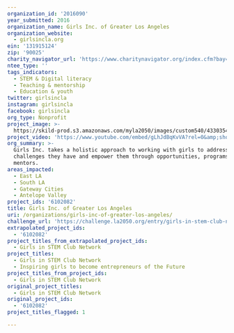 ```yaml
---
organization_id: '2016090'
year_submitted: 2016
organization_name: Girls Inc. of Greater Los Angeles
organization_website:
  - girlsincla.org
ein: '131915124'
zip: '90025'
charity_navigator_url: 'https://www.charitynavigator.org/index.cfm?bay=search.profile&ein=131915124'
ntee_type: ''
tags_indicators:
  - STEM & Digital literacy
  - Teaching & mentorship
  - Education & youth
twitter: girlsincla
instagram: girlsincla
facebook: girlsincla
org_type: Nonprofit
project_image: >-
  https://skild-prod.s3.amazonaws.com/myla2050/images/custom540/4330354165741-team91.jpg
project_video: 'https://www.youtube.com/embed/gLhJdBqKvVA?rel=0&amp;showinfo=0'
org_summary: >-
  Girls Inc. takes a holistic approach to working with girls to address the
  challenges they have and empower them through opportunities, programs and
  mentors.
areas_impacted:
  - East LA
  - South LA
  - Gateway Cities
  - Antelope Valley
project_ids: '6102082'
title: Girls Inc. of Greater Los Angeles
uri: /organizations/girls-inc-of-greater-los-angeles/
challenge_url: 'https://challenge.la2050.org/entry/girls-in-stem-club-network'
extrapolated_project_ids:
  - '6102082'
project_titles_from_extrapolated_project_ids:
  - Girls in STEM Club Network
project_titles:
  - Girls in STEM Club Network
  - Inspiring girls to become entrepreneurs of the Future
project_titles_from_project_ids:
  - Girls in STEM Club Network
original_project_titles:
  - Girls in STEM Club Network
original_project_ids:
  - '6102082'
project_titles_flagged: 1

---
```

